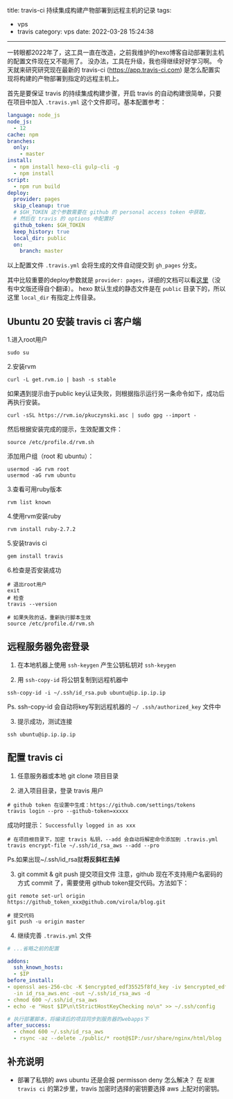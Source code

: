 title: travis-ci 持续集成构建产物部署到远程主机的记录
tags:
  - vps
  - travis
category: vps
date: 2022-03-28 15:24:38
---

一转眼都2022年了，这工具一直在改造，之前我维护的hexo博客自动部署到主机的配置文件现在又不能用了。
没办法，工具在升级，我也得继续好好学习啊。
今天就来研究研究现在最新的 travis-ci (<https://app.travis-ci.com>) 是怎么配置实现将构建的产物部署到指定的远程主机上。

首先是要保证 travis 的持续集成构建步骤，开启 travis 的自动构建很简单，只要在项目中加入 `.travis.yml` 这个文件即可。基本配置参考：

```yml
language: node_js
node_js:
  - 12
cache: npm
branches:
  only:
    - master
install:
  - npm install hexo-cli gulp-cli -g
  - npm install
script:
  - npm run build
deploy:
  provider: pages
  skip_cleanup: true
  # $GH_TOKEN 这个参数需要在 github 的 personal access token 中获取，
  # 然后在 travis 的 options 中配置好
  github_token: $GH_TOKEN
  keep_history: true
  local_dir: public
  on:
    branch: master

```
以上配置文件 `.travis.yml` 会将生成的文件自动提交到 `gh_pages` 分支。

其中比较重要的deploy参数就是 `provider: pages`，详细的文档可以看[这里](https://docs.travis-ci.com/user/deployment/pages/)（没有中文版还得自个翻译）。
hexo 默认生成的静态文件是在 `public` 目录下的，所以这里 `local_dir` 有指定上传目录。

<!-- more -->

## Ubuntu 20 安装 travis ci 客户端

1.进入root用户
```
sudo su
```

2.安装rvm
```
curl -L get.rvm.io | bash -s stable
```
如果遇到提示由于public key认证失败，则根据指示运行另一条命令如下，成功后再执行安装。
```
curl -sSL https://rvm.io/pkuczynski.asc | sudo gpg --import -
```

然后根据安装完成的提示，生效配置文件：
```
source /etc/profile.d/rvm.sh
```
添加用户组（root 和 ubuntu）：
```
usermod -aG rvm root
usermod -aG rvm ubuntu
```

3.查看可用ruby版本
```
rvm list known
```

4.使用rvm安装ruby
```
rvm install ruby-2.7.2
```

5.安装travis ci
```
gem install travis
```

6.检查是否安装成功
```
# 退出root用户
exit
# 检查
travis --version

# 如果失败的话，重新执行脚本生效
source /etc/profile.d/rvm.sh
```

## 远程服务器免密登录

1. 在本地机器上使用 `ssh-keygen` 产生公钥私钥对
`ssh-keygen`

2. 用 `ssh-copy-id` 将公钥复制到远程机器中
```
ssh-copy-id -i ~/.ssh/id_rsa.pub ubuntu@ip.ip.ip.ip
```

Ps.  ssh-copy-id 会自动将key写到远程机器的 `~/ .ssh/authorized_key` 文件中

3. 提示成功，测试连接
```
ssh ubuntu@ip.ip.ip.ip
```

## 配置 travis ci

1. 任意服务器或本地 git clone 项目目录

2. 进入项目目录，登录 travis 用户
```
# github token 在设置中生成：https://github.com/settings/tokens
travis login --pro --github-token=xxxxx
```
成功时提示： `Successfully logged in as xxx`

```
# 在项目根目录下，加密 travis 私钥，--add 会自动将解密命令添加到 .travis.yml
travis encrypt-file ~/.ssh/id_rsa_aws --add --pro
```

Ps.如果出现~\/.ssh/id_rsa就**将反斜杠去掉**

3. git commit & git push 提交项目文件
注意，github 现在不支持用户名密码的方式 commit 了，需要使用 github token提交代码。方法如下：

```
git remote set-url origin https://github_token_xxx@github.com/virola/blog.git

# 提交代码
git push -u origin master
```
4. 继续完善 `.travis.yml` 文件
```yml
# ...省略之前的配置

addons:
  ssh_known_hosts:
  - $IP
before_install:
- openssl aes-256-cbc -K $encrypted_edf35525f8fd_key -iv $encrypted_edf35525f8fd_iv
  -in id_rsa_aws.enc -out ~/.ssh/id_rsa_aws -d
- chmod 600 ~/.ssh/id_rsa_aws
- echo -e "Host $IP\n\tStrictHostKeyChecking no\n" >> ~/.ssh/config

# 执行部署脚本，将编译后的项目同步到服务器的webapps下
after_success:
  - chmod 600 ~/.ssh/id_rsa_aws
  - rsync -az --delete ./public/* root@$IP:/usr/share/nginx/html/blog

```

## 补充说明

- 部署了私钥的 aws ubuntu 还是会报 permisson deny 怎么解决？
在 `配置 travis ci` 的第2步里，travis 加密时选择的密钥要选择 aws 上配对的密钥。